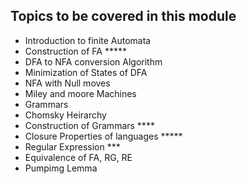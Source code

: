 ## Topics to be covered in this module

- Introduction to finite Automata
- Construction of FA *****
- DFA to NFA conversion Algorithm
- Minimization of States of DFA
- NFA with Null moves
- Miley and moore Machines
- Grammars
- Chomsky Heirarchy
- Construction of Grammars ****
- Closure Properties of languages *****
- Regular Expression ***
- Equivalence of FA, RG, RE
- Pumpimg Lemma